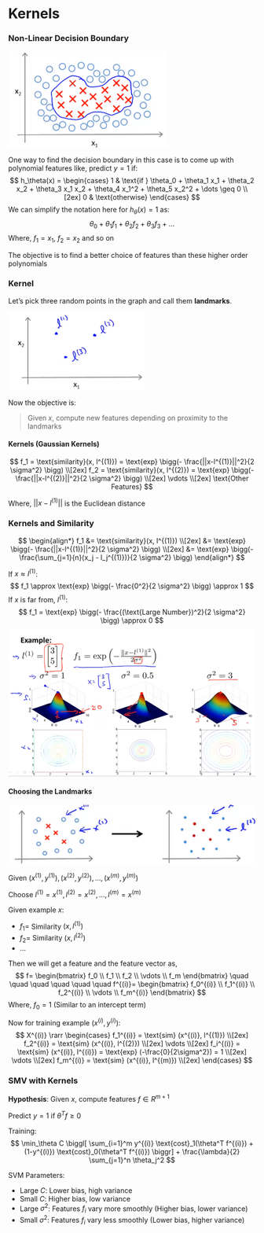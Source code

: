 # Kernels



### Non-Linear Decision Boundary

<img src="images/image01.png" alt="Non-Linear Decision Boundary" style="zoom:67%;" />

One way to find the decision boundary in this case is to come up with polynomial features like, predict $y=1$ if:
$$
h_\theta(x) =
\begin{cases}
1 & \text{if } \theta_0 + \theta_1 x_1 + \theta_2 x_2 + \theta_3 x_1 x_2 + \theta_4 x_1^2 + \theta_5 x_2^2 + \dots \geq 0 \\[2ex]
0 & \text{otherwise}
\end{cases}
$$
We can simplify the notation here for $h_\theta(x) = 1$ as:
$$
\theta_0 + \theta_1 f_1 + \theta_2 f_2 + \theta_3 f_3 + \dots
$$
Where, $f_1 = x_1$, $f_2 = x_2$ and so on

The objective is to find a better choice of features than these higher order polynomials





### Kernel

Let’s pick three random points in the graph and call them **landmarks**.

<img src="images/image02.png" alt="Landmarks" style="zoom:67%;" />

Now the objective is:

> Given *x*, compute new features depending on proximity to the landmarks



#### Kernels (Gaussian Kernels)

$$
f_1 = \text{similarity}(x, l^{(1)}) = \text{exp} \bigg(- \frac{||x-l^{(1)}||^2}{2 \sigma^2} \bigg) \\[2ex]
f_2 = \text{similarity}(x, l^{(2)}) = \text{exp} \bigg(- \frac{||x-l^{(2)}||^2}{2 \sigma^2} \bigg) \\[2ex]
\vdots \\[2ex]
\text{Other Features}
$$

Where, $||x-l^{(1)}||$ is the Euclidean distance





### Kernels and Similarity

$$
\begin{align*}
f_1 &= \text{similarity}(x, l^{(1)}) \\[2ex]
&= \text{exp} \bigg(- \frac{||x-l^{(1)}||^2}{2 \sigma^2} \bigg) \\[2ex]
&= \text{exp} \bigg(- \frac{\sum_{j=1}{n}(x_j - l_j^{(1)})}{2 \sigma^2} \bigg)
\end{align*}
$$

If $x \approx l^{(1)}$:
$$
f_1 \approx \text{exp} \bigg(- \frac{0^2}{2 \sigma^2} \bigg) \approx 1
$$
If *x* is far from, $l^{(1)}$:
$$
f_1 = \text{exp} \bigg(- \frac{(\text{Large Number})^2}{2 \sigma^2} \bigg) \approx 0
$$
<img src="images/image03.png" alt="Kernel Example" style="zoom: 80%;" />





#### Choosing the Landmarks

![Choosing Landmarks](images/image04.png)

Given $(x^{(1)}, y^{(1)}), (x^{(2)}, y^{(2)}), \dots, (x^{(m)}, y^{(m)})$

Choose $l^{(1)}=x^{(1)}, l^{(2)}=x^{(2)}, \dots, l^{(m)}=x^{(m)}$

Given example $x$:

- $f_1 =$ Similarity $(x, l^{(1)})$
- $f_2 =$ Similarity $(x, l^{(2)})$
- $\dots$

Then we will get a feature and the feature vector as,
$$
f=
\begin{bmatrix}
f_0 \\
f_1 \\
f_2 \\
\vdots \\
f_m
\end{bmatrix}
\quad \quad \quad \quad \quad \quad 
f^{(i)}=
\begin{bmatrix}
f_0^{(i)} \\
f_1^{(i)} \\
f_2^{(i)} \\
\vdots \\
f_m^{(i)}
\end{bmatrix}
$$
Where, $f_0 = 1$ (Similar to an intercept term)



Now for training example $(x^{(i)}, y^{(i)})$:
$$
X^{(i)} \rarr
\begin{cases}
f_1^{(i)} = \text{sim} (x^{(i)}, l^{(1)}) \\[2ex]
f_2^{(i)} = \text{sim} (x^{(i)}, l^{(2)}) \\[2ex]
\vdots \\[2ex]
f_i^{(i)} = \text{sim} (x^{(i)}, l^{(i)}) = \text{exp} (-\frac{0}{2\sigma^2}) = 1 \\[2ex]
\vdots \\[2ex]
f_m^{(i)} = \text{sim} (x^{(i)}, l^{(m)}) \\[2ex]
\end{cases}
$$


### SMV with Kernels

**Hypothesis**: Given $x$, compute features $f \in R^{m+1}$

Predict $y=1$ if $\theta^T f \geq 0$

Training:
$$
\min_\theta C \biggl[ \sum_{i=1}^m y^{(i)} \text{cost}_1(\theta^T f^{(i)}) + (1-y^{(i)}) \text{cost}_0(\theta^T f^{(i)}) \biggr] + \frac{\lambda}{2} \sum_{j=1}^n \theta_j^2
$$


SVM Parameters:

- Large $C$: Lower bias, high variance
- Small $C$: Higher bias, low variance
- Large $\sigma^2$: Features $f_i$ vary more smoothly (Higher bias, lower variance)
- Small $\sigma^2$: Features $f_i$ vary less smoothly (Lower bias, higher variance)

